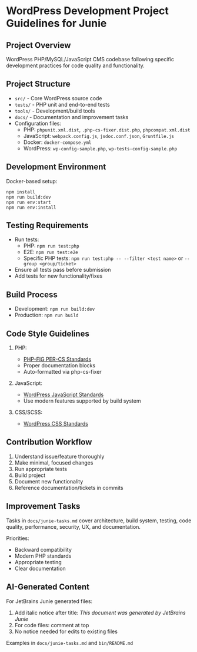 # WordPress Development Project Guidelines for Junie

## Project Overview
WordPress PHP/MySQL/JavaScript CMS codebase following specific development practices for code quality and functionality.

## Project Structure
- `src/` - Core WordPress source code
- `tests/` - PHP unit and end-to-end tests
- `tools/` - Development/build tools
- `docs/` - Documentation and improvement tasks
- Configuration files:
  - PHP: `phpunit.xml.dist`, `.php-cs-fixer.dist.php`, `phpcompat.xml.dist`
  - JavaScript: `webpack.config.js`, `jsdoc.conf.json`, `Gruntfile.js`
  - Docker: `docker-compose.yml`
  - WordPress: `wp-config-sample.php`, `wp-tests-config-sample.php`

## Development Environment
Docker-based setup:
```
npm install
npm run build:dev
npm run env:start
npm run env:install
```

## Testing Requirements
- Run tests:
  - PHP: `npm run test:php`
  - E2E: `npm run test:e2e`
  - Specific PHP tests: `npm run test:php -- --filter <test name>` or `--group <group/ticket>`
- Ensure all tests pass before submission
- Add tests for new functionality/fixes

## Build Process
- Development: `npm run build:dev`
- Production: `npm run build`

## Code Style Guidelines
1. PHP:
   - [PHP-FIG PER-CS Standards](https://www.php-fig.org/per-cs/)
   - Proper documentation blocks
   - Auto-formatted via php-cs-fixer

2. JavaScript:
   - [WordPress JavaScript Standards](https://make.wordpress.org/core/handbook/best-practices/coding-standards/javascript/)
   - Use modern features supported by build system

3. CSS/SCSS:
   - [WordPress CSS Standards](https://make.wordpress.org/core/handbook/best-practices/coding-standards/css/)

## Contribution Workflow
1. Understand issue/feature thoroughly
2. Make minimal, focused changes
3. Run appropriate tests
4. Build project
5. Document new functionality
6. Reference documentation/tickets in commits

## Improvement Tasks
Tasks in `docs/junie-tasks.md` cover architecture, build system, testing, code quality, performance, security, UX, and documentation.

Priorities:
- Backward compatibility
- Modern PHP standards
- Appropriate testing
- Clear documentation

## AI-Generated Content
For JetBrains Junie generated files:
1. Add italic notice after title: _This document was generated by JetBrains Junie_
2. For code files: comment at top
3. No notice needed for edits to existing files

Examples in `docs/junie-tasks.md` and `bin/README.md`
